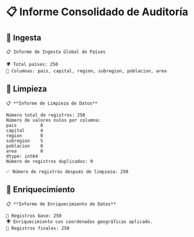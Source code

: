 # 📋 Informe Consolidado de Auditoría

## 🔹 Ingesta

```
📋 Informe de Ingesta Global de Países

🌍 Total países: 250
📝 Columnas: pais, capital, region, subregion, poblacion, area
```

## 🔹 Limpieza

```
📋 **Informe de Limpieza de Datos**

Número total de registros: 250
Número de valores nulos por columna:
pais         0
capital      4
region       0
subregion    5
poblacion    0
area         0
dtype: int64
Número de registros duplicados: 0

✅ Número de registros después de limpieza: 250
```

## 🔹 Enriquecimiento

```
📋 **Informe de Enriquecimiento de Datos**

🔢 Registros base: 250
🌍 Enriquecimiento con coordenadas geográficas aplicado.
🔢 Registros finales: 250
```